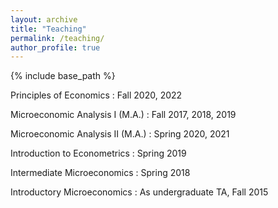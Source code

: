 ```yaml
---
layout: archive
title: "Teaching"
permalink: /teaching/
author_profile: true
---
```


{% include base_path %}

Principles of Economics
:   Fall 2020, 2022

Microeconomic Analysis I (M.A.)
:   Fall 2017, 2018, 2019

Microeconomic Analysis II (M.A.)
:   Spring 2020, 2021

Introduction to Econometrics
:   Spring 2019

Intermediate Microeconomics
:   Spring 2018

Introductory Microeconomics
:   As undergraduate TA, Fall 2015

